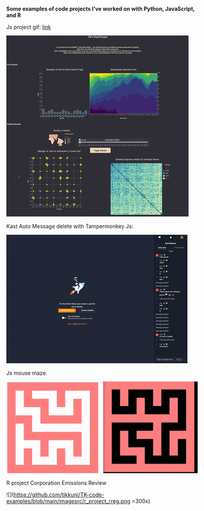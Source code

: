 **Some examples of code projects I've worked on with Python, JavaScript, and R**

Js project gif: [link](https://media.giphy.com/media/v1.Y2lkPTc5MGI3NjExY2xiMm05cGx0ZHl5eDVtZWxyNjYweTFjMzJ0NjNzdzB4YzM2eGRmbCZlcD12MV9pbnRlcm5hbF9naWZfYnlfaWQmY3Q9Zw/otPAywWnF2o8399QSD/giphy.gif)

![](https://github.com/tikkuni/TK-code-examples/blob/main/imagesrc/vizproject.gif)

Kast Auto Message delete with Tampermonkey Js:

![](https://github.com/tikkuni/TK-code-examples/blob/main/imagesrc/delete_messages.gif)

Js mouse maze:

![](https://github.com/tikkuni/TK-code-examples/blob/main/imagesrc/mousemaze.gif)

R project Corporation Emissions Review

![](https://github.com/tikkuni/TK-code-examples/blob/main/imagesrc/r_project_rreg.png =300x)
